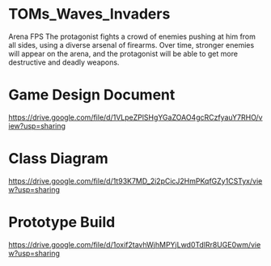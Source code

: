 # TOMs_Waves_Invaders
Arena FPS 
The protagonist fights a crowd of enemies pushing at him from all sides, using a diverse arsenal of firearms. 
Over time, stronger enemies will appear on the arena, and the protagonist will be able to get more destructive and deadly weapons.

# Game Design Document

https://drive.google.com/file/d/1VLpeZPlSHgYGaZOAO4gcRCzfyauY7RHO/view?usp=sharing

# Class Diagram

https://drive.google.com/file/d/1t93K7MD_2i2pCicJ2HmPKqfGZy1CSTyx/view?usp=sharing

# Prototype Build
https://drive.google.com/file/d/1oxif2tavhWjhMPYjLwd0TdlRr8UGE0wm/view?usp=sharing
